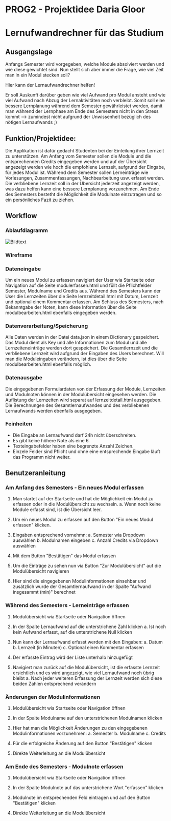 # PROG2 - Projektidee Daria Gloor
# Lernufwandrechner für das Studium

## Ausgangslage
Anfangs Semester wird vorgegeben, welche Module absolviert werden und wie diese gewichtet sind. Nun stellt sich aber immer die Frage, wie viel Zeit man in ein Modul stecken soll?

Hier kann der Lernaufwandrechner helfen! 

Er soll Auskunft darüber geben wie viel Aufwand pro Modul ansteht und wie viel Aufwand nach Abzug der Lernaktivitäten noch verbleibt. Somit soll eine bessere Lernplanung während dem Semester gewährleistet werden, damit man während der Lernphase am Ende des Semesters nicht in den Stress kommt --> zumindest nicht aufgrund der Unwissenheit bezüglich des nötigen Lernaufwands ;)

## Funktion/Projektidee:
Die Applikation ist dafür gedacht Studenten bei der Einteilung ihrer Lernzeit zu unterstützen. Am Anfang vom Semester sollen die Module und die entsprechenden Credits eingegeben werden und auf der Übersicht angezeigt werden wie hoch die empfohlene Lernzeit, aufgrund der Eingabe, für jedes Modul ist. Während dem Semester sollen Lerneinträge wie Vorlesungen, Zusammenfassungen, Nachbearbeitung usw. erfasst werden. Die verbliebene Lernzeit soll in der Übersicht jederzeit angezeigt werden, was dazu helfen kann eine bessere Lernplanung vorzunehmen. Am Ende des Semesters bestetht die Möglichkeit die Modulnate einzutragen und so ein persönliches Fazit zu ziehen. 
 
## Workflow

### Ablaufdiagramm
![Bildtext](C:\Users\daria\prog2\lar\static\Ablaufdiagramm_Screens.jpg "Ablaufdiagramm")

### Wireframe

### Dateneingabe
Um ein neues Modul zu erfassen navigiert der User wia Startseite oder Navigation auf die Seite modulerfassen.html und füllt die Pflichtfelder Semester, Modulname und Credits aus. Während des Semesters kann der User die Lernzeiten über die Seite lernzeitdetail.html mit Datum, Lernzeit und optional einem Kommentar erfassen. Am Schluss des Semesters, nach Bekanntgabe der Noten, kann diese Information über die Seite modulbearbeiten.html ebenfalls eingegeben werden.

### Datenverarbeitung/Speicherung
Alle Daten werden in der Datei data.json in einem Dictionary gespeichert. Das Modul dient als Key und alle Informationen zum Modul und alle Lernzeiteneinträge werden dort gespeichert. Die Gesamtlernzeit und die verbliebene Lernzeit wird aufgrund der Eingaben des Users berechnet. Will man die Moduleingaben verändern, ist dies über die Seite modulbearbeiten.html ebenfalls möglich. 

### Datenausgabe
Die eingegebenen Formulardaten von der Erfassung der Module, Lernzeiten und Modulnoten können in der Modulübersicht eingesehen werden. Die Auflistung der Lernzeiten wird separat auf lernzeitdetail.html ausgegeben. Die Berechnungen des Gesamtlernaufwandes und des verbliebenen Lernaufwands werden ebenfalls ausgegeben. 

### Feinheiten
- Die Eingabe an Lernaufwand darf 24h nicht überschreiten.
- Es gibt keine höhere Note als eine 6.
- Texteingabefelder haben eine begrenzte Anzahl Zeichen.
- Einzele Felder sind Pflicht und ohne eine entsprechende Eingabe läuft das Programm nicht weiter. 

## Benutzeranleitung

### Am Anfang des Semesters - Ein neues Modul erfassen 
1. Man startet auf der Startseite und hat die Möglichkeit ein Modul zu erfassen oder in die Modulübersicht zu wechseln.
	a. Wenn noch keine Module erfasst sind, ist die Übersicht leer. 
	
2. Um ein neues Modul zu erfassen auf den Button "Ein neues Modul erfassen" klicken. 

3. Eingaben entsprechend vornehmn: 
	a. Semester wia Dropdown auswählen
	b. Modulnamen eingeben
	c. Anzahl Credits via Dropdown auswählen

4. Mit dem Button "Bestätigen" das Modul erfassen
	
4. Um die Einträge zu sehen nun via Button "Zur Modulübersicht" auf die Modulübersicht navigieren

5. Hier sind die eingegebenen Modulinformationen einsehbar und zusätzlich wurde der Gesamtlernaufwand in der Spalte "Aufwand insgesammt (min)" berechnet

### Während des Semesters - Lerneinträge erfassen 
1. Modulübersicht wia Startseite oder Navigation öffnen

2. In der Spalte Lernaufwand auf die unterstrichene Zahl klicken
	a. Ist noch kein Aufwand erfasst, auf die unterstrichene Null klicken
	
3. Nun kann der Lernaufwand erfasst werden mit den Eingaben:
	a. Datum
	b. Lernzeit (in Minuten)
	c. Optional einen Kommentar erfassen
	
4. Der erfasste Eintrag wird der Liste unterhalb hinzugefügt

5. Navigiert man zurück auf die Modulübersicht, ist die erfasste Lernzeit ersichtlich und es wird angezeigt, wie viel Lernaufwand noch übrig bleibt
	a. Nach jeder weiteren Erfassung der Lernzeit werden sich diese beiden Zahlen entsprechend verändern

### Änderungen der Modulinformationen
1. Modulübersicht wia Startseite oder Navigation öffnen

2. In der Spalte Modulname auf den unterstrichenen Modulnamen klicken

3. Hier hat man die Möglichkeit Änderungen zu den eingegebenen Modulinformationen vorzunehmen:
	a. Semester
	b. Modulname
	c. Credits
	
4. Für die erfolgreiche Änderung auf den Button "Bestätigen" klicken

5. Direkte Weiterleitung an die Modulübersicht 

### Am Ende des Semesters - Modulnote erfassen
1. Modulübersicht wia Startseite oder Navigation öffnen

2. In der Spalte Modulnote auf das unterstrichene Wort "erfassen" klicken 

3. Modulnote im entsprechenden Feld eintragen und auf den Button "Bestätigen" klicken

4. Direkte Weiterleitung an die Modulübersicht 






